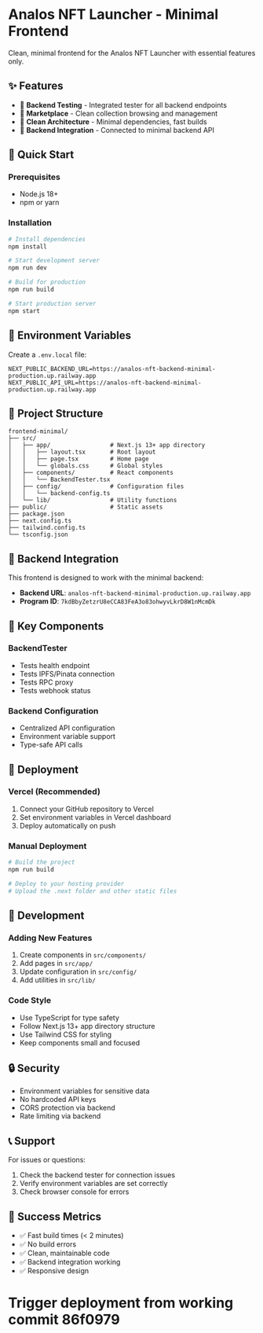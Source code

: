 # Analos NFT Launcher - Minimal Frontend

Clean, minimal frontend for the Analos NFT Launcher with essential features only.

## ✨ Features

- 🔧 **Backend Testing** - Integrated tester for all backend endpoints
- 🏪 **Marketplace** - Clean collection browsing and management
- 🚀 **Clean Architecture** - Minimal dependencies, fast builds
- 🔗 **Backend Integration** - Connected to minimal backend API

## 🚀 Quick Start

### Prerequisites
- Node.js 18+ 
- npm or yarn

### Installation

```bash
# Install dependencies
npm install

# Start development server
npm run dev

# Build for production
npm run build

# Start production server
npm start
```

## 🔧 Environment Variables

Create a `.env.local` file:

```env
NEXT_PUBLIC_BACKEND_URL=https://analos-nft-backend-minimal-production.up.railway.app
NEXT_PUBLIC_API_URL=https://analos-nft-backend-minimal-production.up.railway.app
```

## 📁 Project Structure

```
frontend-minimal/
├── src/
│   ├── app/                 # Next.js 13+ app directory
│   │   ├── layout.tsx       # Root layout
│   │   ├── page.tsx         # Home page
│   │   └── globals.css      # Global styles
│   ├── components/          # React components
│   │   └── BackendTester.tsx
│   ├── config/              # Configuration files
│   │   └── backend-config.ts
│   └── lib/                 # Utility functions
├── public/                  # Static assets
├── package.json
├── next.config.ts
├── tailwind.config.ts
└── tsconfig.json
```

## 🔗 Backend Integration

This frontend is designed to work with the minimal backend:
- **Backend URL**: `analos-nft-backend-minimal-production.up.railway.app`
- **Program ID**: `7kdBbyZetzrU8eCCA83FeA3o83ohwyvLkrD8W1nMcmDk`

## 🎯 Key Components

### BackendTester
- Tests health endpoint
- Tests IPFS/Pinata connection
- Tests RPC proxy
- Tests webhook status

### Backend Configuration
- Centralized API configuration
- Environment variable support
- Type-safe API calls

## 🚀 Deployment

### Vercel (Recommended)

1. Connect your GitHub repository to Vercel
2. Set environment variables in Vercel dashboard
3. Deploy automatically on push

### Manual Deployment

```bash
# Build the project
npm run build

# Deploy to your hosting provider
# Upload the .next folder and other static files
```

## 📝 Development

### Adding New Features

1. Create components in `src/components/`
2. Add pages in `src/app/`
3. Update configuration in `src/config/`
4. Add utilities in `src/lib/`

### Code Style

- Use TypeScript for type safety
- Follow Next.js 13+ app directory structure
- Use Tailwind CSS for styling
- Keep components small and focused

## 🔒 Security

- Environment variables for sensitive data
- No hardcoded API keys
- CORS protection via backend
- Rate limiting via backend

## 📞 Support

For issues or questions:
1. Check the backend tester for connection issues
2. Verify environment variables are set correctly
3. Check browser console for errors

## 🎉 Success Metrics

- ✅ Fast build times (< 2 minutes)
- ✅ No build errors
- ✅ Clean, maintainable code
- ✅ Backend integration working
- ✅ Responsive design
# Trigger deployment from working commit 86f0979
